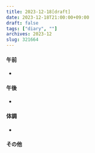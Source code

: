 ```yaml
---
title: 2023-12-18[draft]
date: 2023-12-18T21:00:00+09:00
draft: false
tags: ["diary", ""]
archives: 2023-12
slug: 321664
---
```

#### 午前
- 
#### 午後
- 
#### 体調
- 
#### その他